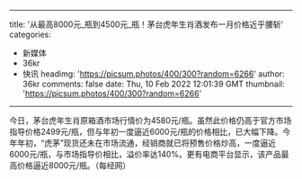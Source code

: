 
---
title: '从最高8000元_瓶到4500元_瓶！茅台虎年生肖酒发布一月价格近乎腰斩'
categories: 
 - 新媒体
 - 36kr
 - 快讯
headimg: 'https://picsum.photos/400/300?random=6266'
author: 36kr
comments: false
date: Thu, 10 Feb 2022 12:01:39 GMT
thumbnail: 'https://picsum.photos/400/300?random=6266'
---

<div>   
今日，茅台虎年生肖原箱酒市场行情价为4580元/瓶。虽然此价格仍高于官方市场指导价格2499元/瓶，但与年初一度逼近6000元/瓶的价格相比，已大幅下降。今年年初，“虎茅”现货还未在市场流通，经销商就已将预售价格炒高，一度逼近6000元/瓶，与市场指导价相比，溢价率达140%。更有电商平台显示，该产品最高价格逼近8000元/瓶。（每经网）  
</div>
            
